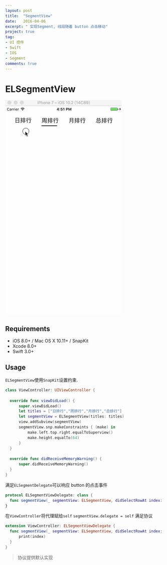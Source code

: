 ```yaml
---
layout: post
title:  "SegmentView"
date:   2016-04-06
excerpt: " 实现Segment, 线段随着 button 点击移动"
project: true
tag:
- UI 控件
- Swift
- IOS
- Segment
comments: true
---
```

# ELSegmentView
![Demo](https://github.com/lyonsonline/ELSegmentView/blob/master/ELSegmentViewDemo.gif)
## Requirements
- iOS 8.0+ / Mac OS X 10.11+ / SnapKit
- Xcode 8.0+
- Swift 3.0+
## Usage
  `ELSegmentView`使用`SnapKit`设置约束.
  ~~~ Swift
  class ViewController: UIViewController {

    override func viewDidLoad() {
        super.viewDidLoad()
        let titles = ["日排行","周排行","月排行","总排行"]
        let segmentView = ELSegmentView(titles: titles)
        view.addSubview(segmentView)
        segmentView.snp.makeConstraints { (make) in
            make.left.top.right.equalToSuperview()
            make.height.equalTo(64)
        }
    }

    override func didReceiveMemoryWarning() {
        super.didReceiveMemoryWarning()    
    }
  }
  ~~~
  满足`ELSegmentDelegate`可以响应 button 的点击事件
  ~~~ Swift
  protocol ELSegmentViewDelegate: class {
    func segmentView(_ segmentView: ELSegmentView, didSelectRowAt index: Int)
}
  ~~~
  在`ViewController`将代理赋给`self`
  `segmentView.delegate = self`
  满足协议
  ~~~ Swift
  extension ViewController: ELSegmentViewDelegate {
    func segmentView(_ segmentView: ELSegmentView, didSelectRowAt index: Int) {
        print(index)
    }
}
  ~~~
  > 协议提供默认实现
